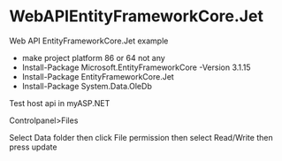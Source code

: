 # WebAPIEntityFrameworkCore.Jet
Web API EntityFrameworkCore.Jet example
- make project platform 86 or 64 not any
- Install-Package Microsoft.EntityFrameworkCore -Version 3.1.15 
- Install-Package EntityFrameworkCore.Jet 
- Install-Package System.Data.OleDb 


Test host api in  myASP.NET

Controlpanel>Files

Select Data folder then click File permission then select Read/Write then press update
